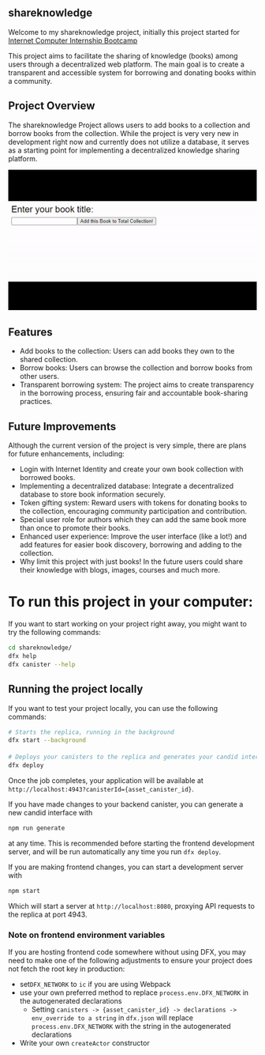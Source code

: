 ## shareknowledge

Welcome to my shareknowledge project, initially this project started for [Internet Computer Internship Bootcamp](https://www.risein.com/bootcamp-details/internet-computer-internship-bootcamp)

This project aims to facilitate the sharing of knowledge (books) among users through a decentralized web platform. The main goal is to create a transparent and accessible system for borrowing and donating books within a community.

## Project Overview

The shareknowledge Project allows users to add books to a collection and borrow books from the collection. While the project is very very new in development right now and currently does not utilize a database, it serves as a starting point for implementing a decentralized knowledge sharing platform.

![Project Preview](projectpreview.gif)

## Features

- Add books to the collection: Users can add books they own to the shared collection.
- Borrow books: Users can browse the collection and borrow books from other users.
- Transparent borrowing system: The project aims to create transparency in the borrowing process, ensuring fair and accountable book-sharing practices.

## Future Improvements

Although the current version of the project is very simple, there are plans for future enhancements, including:

- Login with Internet Identity and create your own book collection with borrowed books.
- Implementing a decentralized database: Integrate a decentralized database to store book information securely.
- Token gifting system: Reward users with tokens for donating books to the collection, encouraging community participation and contribution.
- Special user role for authors which they can add the same book more than once to promote their books.
- Enhanced user experience: Improve the user interface (like a lot!) and add features for easier book discovery, borrowing and adding to the collection.
- Why limit this project with just books! In the future users could share their knowledge with blogs, images, courses and much more.

# To run this project in your computer:

If you want to start working on your project right away, you might want to try the following commands:

```bash
cd shareknowledge/
dfx help
dfx canister --help
```

## Running the project locally

If you want to test your project locally, you can use the following commands:

```bash
# Starts the replica, running in the background
dfx start --background

# Deploys your canisters to the replica and generates your candid interface
dfx deploy
```

Once the job completes, your application will be available at `http://localhost:4943?canisterId={asset_canister_id}`.

If you have made changes to your backend canister, you can generate a new candid interface with

```bash
npm run generate
```

at any time. This is recommended before starting the frontend development server, and will be run automatically any time you run `dfx deploy`.

If you are making frontend changes, you can start a development server with

```bash
npm start
```

Which will start a server at `http://localhost:8080`, proxying API requests to the replica at port 4943.

### Note on frontend environment variables

If you are hosting frontend code somewhere without using DFX, you may need to make one of the following adjustments to ensure your project does not fetch the root key in production:

- set`DFX_NETWORK` to `ic` if you are using Webpack
- use your own preferred method to replace `process.env.DFX_NETWORK` in the autogenerated declarations
  - Setting `canisters -> {asset_canister_id} -> declarations -> env_override to a string` in `dfx.json` will replace `process.env.DFX_NETWORK` with the string in the autogenerated declarations
- Write your own `createActor` constructor
